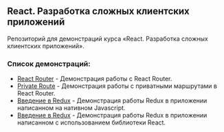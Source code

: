 ## React. Разработка сложных клиентских приложений

Репозиторий для демонстраций курса «React. Разработка сложных клиентских приложений».

### Список демонстраций:

  - [React Router](https://github.com/htmlacademy/intensive-design-demo/tree/react-router) - Демонстрация работы с React Router.
  - [Private Route](https://github.com/htmlacademy/intensive-design-demo/tree/react-router_private-route) - Демонстрация работы c приватными маршрутами в React Router.
  - [Введение в Redux](https://github.com/htmlacademy/intensive-design-demo/tree/react-redux_vanilla-js) - Демонстрация работы Redux в приложении написанном на нативном Javascript.
  - [Введение в Redux](https://github.com/htmlacademy/intensive-design-demo/tree/react-redux) - Демонстрация работы Redux в приложении написанном с использованием библиотеки React.
